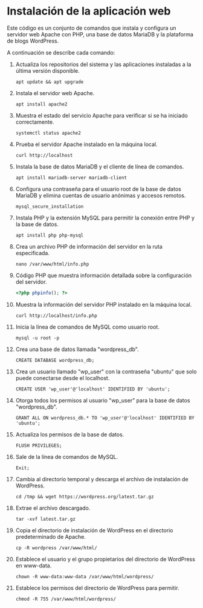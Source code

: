 # Instalación de la aplicación web

Este código es un conjunto de comandos que instala y configura un servidor web Apache con PHP, una base de datos MariaDB y la plataforma de blogs WordPress.

A continuación se describe cada comando:

1. Actualiza los repositorios del sistema y las aplicaciones instaladas a la última versión disponible.

    ```shell
    apt update && apt upgrade
    ```

2. Instala el servidor web Apache.

    ```shell
    apt install apache2
    ```

3. Muestra el estado del servicio Apache para verificar si se ha iniciado correctamente.

    ```shell
    systemctl status apache2
    ```

4. Prueba el servidor Apache instalado en la máquina local.

    ```shell
    curl http://localhost
    ```

5. Instala la base de datos MariaDB y el cliente de línea de comandos.

    ```shell
    apt install mariadb-server mariadb-client
    ```

6. Configura una contraseña para el usuario root de la base de datos MariaDB y elimina cuentas de usuario anónimas y accesos remotos.

    ```shell
    mysql_secure_installation
    ```

7. Instala PHP y la extensión MySQL para permitir la conexión entre PHP y la base de datos.

    ```shell
    apt install php php-mysql
    ```

8. Crea un archivo PHP de información del servidor en la ruta especificada.

    ```shell
    nano /var/www/html/info.php
    ```

9. Código PHP que muestra información detallada sobre la configuración del servidor.

    ```php
    <?php phpinfo(); ?>
    ```

10. Muestra la información del servidor PHP instalado en la máquina local.

    ```shell
    curl http://localhost/info.php
    ```

11. Inicia la línea de comandos de MySQL como usuario root.

    ```shell
    mysql -u root -p
    ```

12. Crea una base de datos llamada "wordpress_db".

    ```mysql
    CREATE DATABASE wordpress_db;
    ```

13. Crea un usuario llamado "wp_user" con la contraseña "ubuntu" que solo puede conectarse desde el localhost.

    ```mysql
    CREATE USER 'wp_user'@'localhost' IDENTIFIED BY 'ubuntu';
    ```

14. Otorga todos los permisos al usuario "wp_user" para la base de datos "wordpress_db".

    ```mysql
    GRANT ALL ON wordpress_db.* TO 'wp_user'@'localhost' IDENTIFIED BY 'ubuntu';
    ```

15. Actualiza los permisos de la base de datos.

    ```mysql
    FLUSH PRIVILEGES;
    ```

16. Sale de la línea de comandos de MySQL.

    ```mysql
    Exit;
    ```

17. Cambia al directorio temporal y descarga el archivo de instalación de WordPress.

    ```shell
    cd /tmp && wget https://wordpress.org/latest.tar.gz
    ```

18. Extrae el archivo descargado.

    ```shell
    tar -xvf latest.tar.gz
    ```

19. Copia el directorio de instalación de WordPress en el directorio predeterminado de Apache.

    ```shell
    cp -R wordpress /var/www/html/
    ```

20. Establece el usuario y el grupo propietarios del directorio de WordPress en www-data.

    ```shell
    chown -R www-data:www-data /var/www/html/wordpress/
    ```

21. Establece los permisos del directorio de WordPress para permitir.

    ```shell
    chmod -R 755 /var/www/html/wordpress/
    ```

